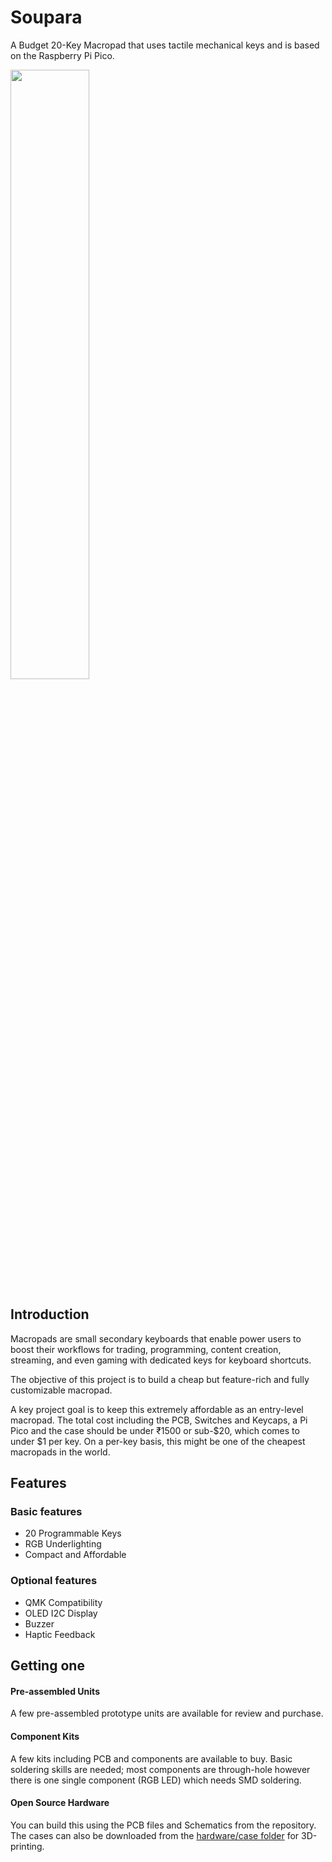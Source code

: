 # Soupara

A Budget 20-Key Macropad that uses tactile mechanical keys and is based on the Raspberry Pi Pico.

<img src="https://user-images.githubusercontent.com/6374430/204461719-3cfda476-6221-4ccb-9f4b-15e10926f2fd.png" width=50% height=50%>

## Introduction

Macropads are small secondary keyboards that enable power users to boost their workflows for trading, programming, content creation, streaming, and even gaming with dedicated keys for keyboard shortcuts.

The objective of this project is to build a cheap but feature-rich and fully customizable macropad. 

A key project goal is to keep this extremely affordable as an entry-level macropad. The total cost including the PCB, Switches and Keycaps, a Pi Pico and the case should be under ₹1500 or sub-$20, which comes to under $1 per key. On a per-key basis, this might be one of the cheapest macropads in the world.

## Features

### Basic features

- 20 Programmable Keys
- RGB Underlighting
- Compact and Affordable

### Optional features 

- QMK Compatibility
- OLED I2C Display
- Buzzer
- Haptic Feedback

## Getting one

#### Pre-assembled Units
A few pre-assembled prototype units are available for review and purchase.

#### Component Kits
A few kits including PCB and components are available to buy. Basic soldering skills are needed; most components are through-hole however there is one single component (RGB LED) which needs SMD soldering.

#### Open Source Hardware
You can build this using the PCB files and Schematics from the repository. The cases can also be downloaded from the [hardware/case folder](hardware/rev%201/case/fdm-printable) for 3D-printing.



